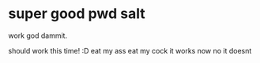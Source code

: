 # super good pwd salt
work god dammit.

should work this time! :D
eat my ass
eat my cock
it works now
no it doesnt
